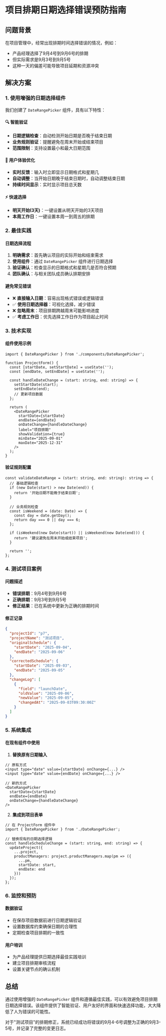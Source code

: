 # 项目排期日期选择错误预防指南

## 问题背景

在项目管理中，经常出现排期时间选择错误的情况，例如：
- 产品经理选择了9月4号到9月6号的排期
- 但实际需求是9月3号到9月5号
- 这种一天的偏差可能导致项目延期和资源冲突

## 解决方案

### 1. 使用增强的日期选择组件

我们创建了 `DateRangePicker` 组件，具有以下特性：

#### 🔍 智能验证
- **日期逻辑检查**：自动检测开始日期是否晚于结束日期
- **业务规则验证**：提醒避免在周末开始或结束项目
- **范围限制**：支持设置最小和最大日期范围

#### 🎯 用户体验优化
- **实时反馈**：输入时立即显示日期格式和星期几
- **自动调整**：当开始日期晚于结束日期时，自动调整结束日期
- **持续时间显示**：实时显示项目总天数

#### ⚡ 快速选择
- **明天开始(3天)**：一键设置从明天开始的3天项目
- **本周工作日**：一键设置本周一到周五的排期

### 2. 最佳实践

#### 日期选择流程
1. **明确需求**：首先确认项目的实际开始和结束需求
2. **使用组件**：通过 `DateRangePicker` 组件进行日期选择
3. **验证确认**：检查显示的日期格式和星期几是否符合预期
4. **团队确认**：与相关团队成员确认排期安排

#### 避免常见错误
- ❌ **直接输入日期**：容易出现格式错误或逻辑错误
- ✅ **使用日期选择器**：可视化选择，减少错误
- ❌ **忽略周末**：项目排期跨越周末可能影响进度
- ✅ **考虑工作日**：优先选择工作日作为项目起止时间

### 3. 技术实现

#### 组件使用示例

```tsx
import { DateRangePicker } from './components/DateRangePicker';

function ProjectForm() {
  const [startDate, setStartDate] = useState('');
  const [endDate, setEndDate] = useState('');

  const handleDateChange = (start: string, end: string) => {
    setStartDate(start);
    setEndDate(end);
    // 更新项目数据
  };

  return (
    <DateRangePicker
      startDate={startDate}
      endDate={endDate}
      onDateChange={handleDateChange}
      label="项目排期"
      showValidation={true}
      minDate="2025-09-01"
      maxDate="2025-12-31"
    />
  );
}
```

#### 验证规则配置

```tsx
const validateDateRange = (start: string, end: string): string => {
  // 基础逻辑检查
  if (new Date(start) > new Date(end)) {
    return '开始日期不能晚于结束日期';
  }
  
  // 业务规则检查
  const isWeekend = (date: Date) => {
    const day = date.getDay();
    return day === 0 || day === 6;
  };
  
  if (isWeekend(new Date(start)) || isWeekend(new Date(end))) {
    return '建议避免在周末开始或结束项目';
  }
  
  return '';
};
```

### 4. 测试项目案例

#### 问题描述
- **错误排期**：9月4号到9月6号
- **正确排期**：9月3号到9月5号
- **修正结果**：已在系统中更新为正确的排期时间

#### 修正记录
```json
{
  "projectId": "p7",
  "projectName": "测试项目",
  "originalSchedule": {
    "startDate": "2025-09-04",
    "endDate": "2025-09-06"
  },
  "correctedSchedule": {
    "startDate": "2025-09-03",
    "endDate": "2025-09-05"
  },
  "changeLog": [
    {
      "field": "launchDate",
      "oldValue": "2025-09-06",
      "newValue": "2025-09-05",
      "changedAt": "2025-09-03T09:30:00Z"
    }
  ]
}
```

### 5. 系统集成

#### 在现有组件中使用

1. **替换原有日期输入**
```tsx
// 原有方式
<input type="date" value={startDate} onChange={...} />
<input type="date" value={endDate} onChange={...} />

// 新的方式
<DateRangePicker
  startDate={startDate}
  endDate={endDate}
  onDateChange={handleDateChange}
/>
```

2. **集成到项目表单**
```tsx
// 在 ProjectForm 组件中
import { DateRangePicker } from './DateRangePicker';

// 替换现有的日期选择逻辑
const handleScheduleChange = (start: string, end: string) => {
  updateProject({
    ...project,
    productManagers: project.productManagers.map(pm => ({
      ...pm,
      startDate: start,
      endDate: end
    }))
  });
};
```

### 6. 监控和预防

#### 数据验证
- 在保存项目数据前进行日期逻辑验证
- 设置数据库约束确保日期的合理性
- 定期检查项目排期的一致性

#### 用户培训
- 为产品经理提供日期选择最佳实践培训
- 建立项目排期审核流程
- 设置关键节点的确认机制

## 总结

通过使用增强的 `DateRangePicker` 组件和遵循最佳实践，可以有效避免项目排期日期选择错误。该组件提供了智能验证、用户友好的界面和快速选择功能，大大降低了人为错误的可能性。

对于"测试项目"的排期修正，系统已经成功将错误的9月4-6号调整为正确的9月3-5号，并记录了完整的变更日志。